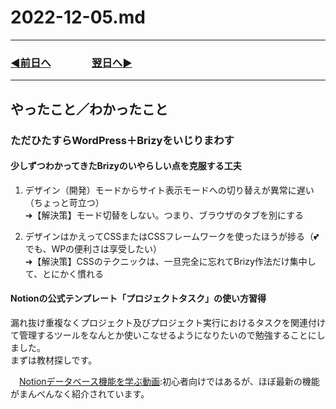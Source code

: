 # 2022-12-05.md

---

### [◀️前日へ](https://github.com/yuasys/chatty-journal/blob/main/2022/12/2022-12-04.md)&emsp;&emsp;&emsp;&emsp;[翌日へ▶️](https://github.com/yuasys/chatty-journal/blob/main/2022/12/2022-12-06.md)

---

## やったこと／わかったこと

### ただひたすらWordPress＋Brizyをいじりまわす

#### 少しずつわかってきたBrizyのいやらしい点を克服する工夫

1. デザイン（開発）モードからサイト表示モードへの切り替えが異常に遅い（ちょっと苛立つ）  
➜【解決策】モード切替をしない。つまり、ブラウザのタブを別にする

1. デザインはかえってCSSまたはCSSフレームワークを使ったほうが捗る（💕でも、WPの便利さは享受したい）  
➜【解決策】CSSのテクニックは、一旦完全に忘れてBrizy作法だけ集中して、とにかく慣れる

#### Notionの公式テンプレート「プロジェクトタスク」の使い方習得

漏れ抜け重複なくプロジェクト及びプロジェクト実行におけるタスクを関連付けて管理するツールをなんとか使いこなせるようになりたいので勉強することにしました。  
まずは教材探しです。  

　[Notionデータベース機能を学ぶ動画](https://youtu.be/-lS8E0co0wk):初心者向けではあるが、ほぼ最新の機能がまんべんなく紹介されています。
